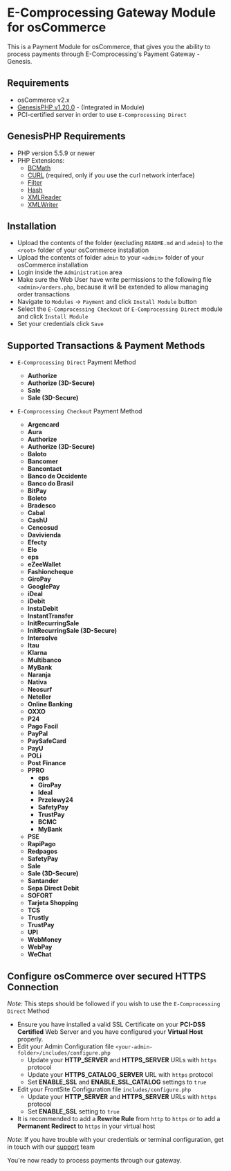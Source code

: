 E-Comprocessing Gateway Module for osCommerce
=============================

This is a Payment Module for osCommerce, that gives you the ability to process payments through E-Comprocessing's Payment Gateway - Genesis.

Requirements
------------

* osCommerce v2.x
* [GenesisPHP v1.20.0](https://github.com/GenesisGateway/genesis_php/releases/tag/1.20.0) - (Integrated in Module)
* PCI-certified server in order to use ```E-Comprocessing Direct```

GenesisPHP Requirements
------------

* PHP version 5.5.9 or newer
* PHP Extensions:
    * [BCMath](https://php.net/bcmath)
    * [CURL](https://php.net/curl) (required, only if you use the curl network interface)
    * [Filter](https://php.net/filter)
    * [Hash](https://php.net/hash)
    * [XMLReader](https://php.net/xmlreader)
    * [XMLWriter](https://php.net/xmlwriter)

Installation
------------

* Upload the contents of the folder (excluding ```README.md``` and ```admin```) to the ```<root>``` folder of your osCommerce installation
* Upload the contents of folder ```admin``` to your ```<admin>``` folder of your osCommerce installation
* Login inside the ```Administration``` area
* Make sure the Web User have write permissions to the following file ```<admin>/orders.php```, because it will be extended to allow managing order transactions
* Navigate to ```Modules``` -> ```Payment``` and click ```Install Module``` button
* Select the ```E-Comprocessing Checkout``` or ```E-Comprocessing Direct``` module and click ```Install Module```
* Set your credentials click ```Save```

Supported Transactions & Payment Methods
---------------------
* ```E-Comprocessing Direct``` Payment Method
	* __Authorize__
	* __Authorize (3D-Secure)__
	* __Sale__
	* __Sale (3D-Secure)__

* ```E-Comprocessing Checkout``` Payment Method
    * __Argencard__
    * __Aura__
    * __Authorize__
    * __Authorize (3D-Secure)__
    * __Baloto__
    * __Bancomer__
    * __Bancontact__
    * __Banco de Occidente__
    * __Banco do Brasil__
    * __BitPay__
    * __Boleto__
    * __Bradesco__
    * __Cabal__
    * __CashU__
    * __Cencosud__
    * __Davivienda__
    * __Efecty__
    * __Elo__
    * __eps__
    * __eZeeWallet__
    * __Fashioncheque__
    * __GiroPay__
    * __GooglePay__
    * __iDeal__
    * __iDebit__
    * __InstaDebit__
    * __InstantTransfer__
    * __InitRecurringSale__
    * __InitRecurringSale (3D-Secure)__
    * __Intersolve__
    * __Itau__
    * __Klarna__
    * __Multibanco__
    * __MyBank__
    * __Naranja__
    * __Nativa__
    * __Neosurf__
    * __Neteller__
    * __Online Banking__
    * __OXXO__
    * __P24__
    * __Pago Facil__
    * __PayPal__
    * __PaySafeCard__
    * __PayU__
    * __POLi__
    * __Post Finance__
    * __PPRO__
        * __eps__
        * __GiroPay__
        * __Ideal__
        * __Przelewy24__
        * __SafetyPay__
        * __TrustPay__
        * __BCMC__
        * __MyBank__
    * __PSE__
    * __RapiPago__
    * __Redpagos__
    * __SafetyPay__
    * __Sale__
    * __Sale (3D-Secure)__
    * __Santander__
    * __Sepa Direct Debit__
    * __SOFORT__
    * __Tarjeta Shopping__
    * __TCS__
    * __Trustly__
    * __TrustPay__
    * __UPI__
    * __WebMoney__
    * __WebPay__
    * __WeChat__

Configure osCommerce over secured HTTPS Connection
------------
_Note:_ This steps should be followed if you wish to use the ```E-Comprocessing Direct``` Method

* Ensure you have installed a valid SSL Certificate on your __PCI-DSS Certified__ Web Server and you have configured your __Virtual Host__ properly.
* Edit your Admin Configuration file ```<your-admin-folder>/includes/configure.php```
   * Update your __HTTP_SERVER__ and __HTTPS_SERVER__ URLs with ```https``` protocol 
   * Update your __HTTPS_CATALOG_SERVER__ URL with ```https``` protocol 
   * Set __ENABLE_SSL__ and __ENABLE_SSL_CATALOG__ settings to ```true```
* Edit your FrontSite Configuration file ```includes/configure.php```
   * Update your __HTTP_SERVER__ and __HTTPS_SERVER__ URLs with ```https``` protocol  
   * Set __ENABLE_SSL__ setting to ```true```
* It is recommended to add a __Rewrite Rule__ from ```http``` to ```https``` or to add a __Permanent Redirect__ to ```https``` in your virtual host

_Note_: If you have trouble with your credentials or terminal configuration, get in touch with our [support] team

You're now ready to process payments through our gateway.

[support]: mailto:tech-support@e-comprocessing.com
